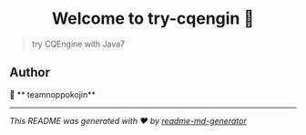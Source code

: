 <h1 align="center">Welcome to try-cqengin 👋</h1>
<p>
</p>

> try CQEngine with Java7

## Author

👤 ** teamnoppokojin**


***
_This README was generated with ❤️ by [readme-md-generator](https://github.com/kefranabg/readme-md-generator)_